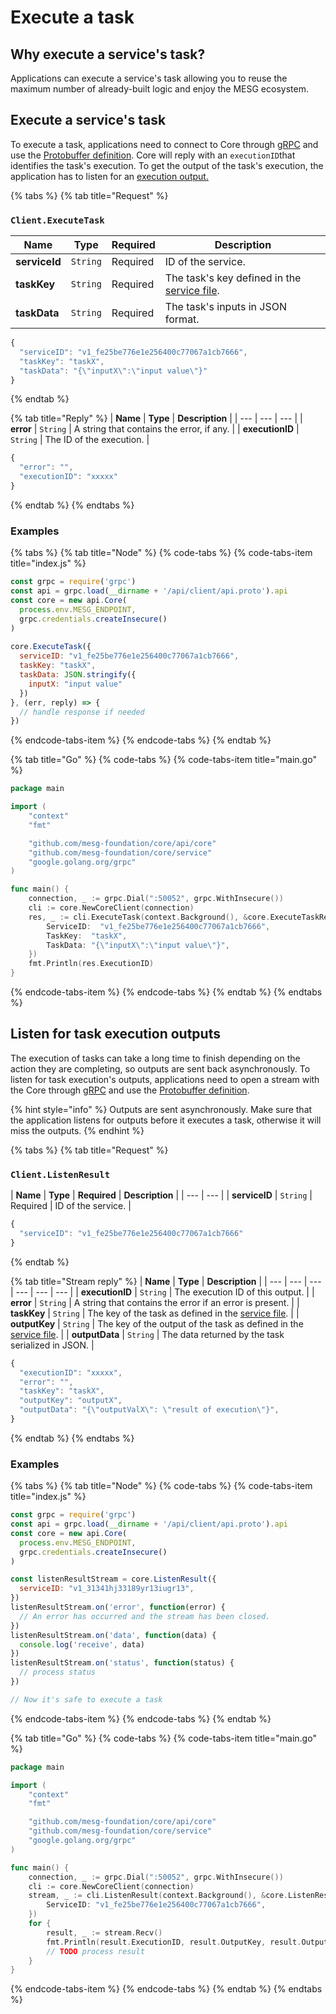 # Execute a task

## Why execute a service's task?

Applications can execute a service's task allowing you to reuse the maximum number of already-built logic and enjoy the MESG ecosystem.

## Execute a service's task

To execute a task, applications need to connect to Core through [gRPC](https://grpc.io/) and use the [Protobuffer definition](https://github.com/mesg-foundation/core/blob/dev/api/core/api.proto). Core will reply with an `executionID`that identifies the task's execution. To get the output of the task's execution, the application has to listen for an [execution output.](execute-task.md#listen-for-execution-outputs)

{% tabs %}
{% tab title="Request" %}
### `Client.ExecuteTask`

| **Name** | **Type** | **Required** | **Description** |
| --- | --- | --- | --- |
| **serviceId** | `String` | Required | ID of the service. |
| **taskKey** | `String` | Required | The task's key defined in the [service file](../service/service-file.md). |
| **taskData** | `String` | Required | The task's inputs in JSON format. |

```javascript
{
  "serviceID": "v1_fe25be776e1e256400c77067a1cb7666",
  "taskKey": "taskX",
  "taskData": "{\"inputX\":\"input value\"}"
}
```
{% endtab %}

{% tab title="Reply" %}
| **Name** | **Type** | **Description** |
| --- | --- | --- |
| **error** | `String` | A string that contains the error, if any. |
| **executionID** | `String` | The ID of the execution. |

```javascript
{
  "error": "",
  "executionID": "xxxxx"
}
```
{% endtab %}
{% endtabs %}

### Examples

{% tabs %}
{% tab title="Node" %}
{% code-tabs %}
{% code-tabs-item title="index.js" %}
```javascript
const grpc = require('grpc')
const api = grpc.load(__dirname + '/api/client/api.proto').api
const core = new api.Core(
  process.env.MESG_ENDPOINT,
  grpc.credentials.createInsecure()
)
​
core.ExecuteTask({
  serviceID: "v1_fe25be776e1e256400c77067a1cb7666",
  taskKey: "taskX",
  taskData: JSON.stringify({
    inputX: "input value"
  })
}, (err, reply) => {
  // handle response if needed
})
```
{% endcode-tabs-item %}
{% endcode-tabs %}
{% endtab %}

{% tab title="Go" %}
{% code-tabs %}
{% code-tabs-item title="main.go" %}
```go
package main

import (
	"context"
	"fmt"

	"github.com/mesg-foundation/core/api/core"
	"github.com/mesg-foundation/core/service"
	"google.golang.org/grpc"
)

func main() {
	connection, _ := grpc.Dial(":50052", grpc.WithInsecure())
	cli := core.NewCoreClient(connection)
	res, _ := cli.ExecuteTask(context.Background(), &core.ExecuteTaskRequest{
		ServiceID:  "v1_fe25be776e1e256400c77067a1cb7666",
		TaskKey:  "taskX",
		TaskData: "{\"inputX\":\"input value\"}",
	})
	fmt.Println(res.ExecutionID)
}
```
{% endcode-tabs-item %}
{% endcode-tabs %}
{% endtab %}
{% endtabs %}



## Listen for task execution outputs

The execution of tasks can take a long time to finish depending on the action they are completing, so outputs are sent back asynchronously. To listen for task execution's outputs, applications need to open a stream with the Core through [gRPC](https://grpc.io/) and use the [Protobuffer definition](https://github.com/mesg-foundation/core/blob/dev/api/core/api.proto).

{% hint style="info" %}
Outputs are sent asynchronously. Make sure that the application listens for outputs before it executes a task, otherwise it will miss the outputs.
{% endhint %}

{% tabs %}
{% tab title="Request" %}
### `Client.ListenResult`

| **Name** | **Type** | **Required** | **Description** |
| --- | --- |
| **serviceID** | `String` | Required | ID of the service. |

```javascript
{
  "serviceID": "v1_fe25be776e1e256400c77067a1cb7666"
}
```
{% endtab %}

{% tab title="Stream reply" %}
| **Name** | **Type** | **Description** |
| --- | --- | --- | --- | --- | --- |
| **executionID** | `String` | The execution ID of this output. |
| **error** | `String` | A string that contains the error if an error is present. |
| **taskKey** | `String` | The key of the task as defined in the [service file](../service/service-file.md). |
| **outputKey** | `String` | The key of the output of the task as defined in the [service file](../service/service-file.md). |
| **outputData** | `String` | The data returned by the task serialized in JSON. |

```javascript
{
  "executionID": "xxxxx",
  "error": "",
  "taskKey": "taskX",
  "outputKey": "outputX",
  "outputData": "{\"outputValX\": \"result of execution\"}",
}
```
{% endtab %}
{% endtabs %}

### Examples

{% tabs %}
{% tab title="Node" %}
{% code-tabs %}
{% code-tabs-item title="index.js" %}
```javascript
const grpc = require('grpc')
const api = grpc.load(__dirname + '/api/client/api.proto').api
const core = new api.Core(
  process.env.MESG_ENDPOINT,
  grpc.credentials.createInsecure()
)

const listenResultStream = core.ListenResult({
  serviceID: "v1_31341hj33189yr13iugr13",
})
listenResultStream.on('error', function(error) {
  // An error has occurred and the stream has been closed.
})
listenResultStream.on('data', function(data) {
  console.log('receive', data)
})
listenResultStream.on('status', function(status) {
  // process status
})

// Now it's safe to execute a task
```
{% endcode-tabs-item %}
{% endcode-tabs %}
{% endtab %}

{% tab title="Go" %}
{% code-tabs %}
{% code-tabs-item title="main.go" %}
```go
package main

import (
	"context"
	"fmt"

	"github.com/mesg-foundation/core/api/core"
	"github.com/mesg-foundation/core/service"
	"google.golang.org/grpc"
)

func main() {
	connection, _ := grpc.Dial(":50052", grpc.WithInsecure())
	cli := core.NewCoreClient(connection)
	stream, _ := cli.ListenResult(context.Background(), &core.ListenResultRequest{
		ServiceID: "v1_fe25be776e1e256400c77067a1cb7666",
	})
	for {
		result, _ := stream.Recv()
		fmt.Println(result.ExecutionID, result.OutputKey, result.OutputData)
		// TODO process result
	}
}

```
{% endcode-tabs-item %}
{% endcode-tabs %}
{% endtab %}
{% endtabs %}



